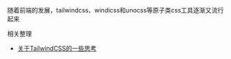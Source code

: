 

随着前端的发展，tailwindcss、windicss和unocss等原子类css工具逐渐又流行起来


相关整理
* [关于TailwindCSS的一些思考](https://www.shymean.com/article/%E5%85%B3%E4%BA%8ETailwindCSS%E7%9A%84%E4%B8%80%E4%BA%9B%E6%80%9D%E8%80%83)